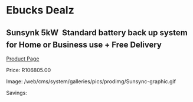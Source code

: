 
# Ebucks Dealz
## Sunsynk 5kW  Standard battery back up system for Home or Business use + Free Delivery
[Product Page](https://www.ebucks.com/web/shop/productSelected.do?prodId=1231024601&catId=854105660)

Price: R106805.00

Image: /web/cms/system/galleries/pics/prodimg/Sunsync-graphic.gif

Savings: 


	